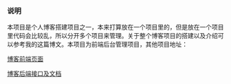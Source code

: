 ### 说明

本项目是个人博客搭建项目之一，本来打算放在一个项目里的，但是放在一个项目里代码会比较乱，所以分开多个项目来管理。关于整个博客项目的搭建以及介绍可以参考我的这篇博文。本项目为前端后台管理项目，其他项目地址：

[博客前端页面](https://github.com/keenjaan/blog)

[博客后端接口及文档](https://github.com/keenjaan/blog-api)